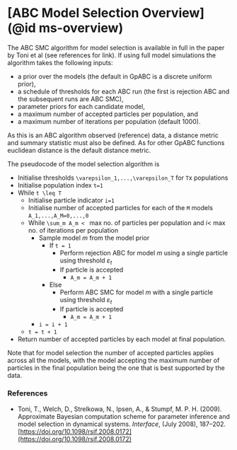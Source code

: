 # [ABC Model Selection Overview](@id ms-overview)

The ABC SMC algorithm for model selection is available in full in the paper by Toni et al (see references for link). If using full model simulations the algorithm takes the following inputs:

* a prior over the models (the default in GpABC is a discrete uniform prior),
* a schedule of thresholds for each ABC run (the first is rejection ABC and the subsequent runs are ABC SMC),
* parameter priors for each candidate model,
* a maximum number of accepted particles per population, and
* a maximum number of iterations per population (default 1000).

As this is an ABC algorithm observed (reference) data, a distance metric and summary statistic must also be defined. As for other GpABC functions euclidean distance is the default distance metric.

The pseudocode of the model selection algorithm is

* Initialise thresholds ``\varepsilon_1,...,\varepsilon_T`` for ``T``x populations
* Initialise population index ``t=1``
* While ``t \leq T``
    * Initialise particle indicator ``i=1``
    * Initialise number of accepted particles for each of the ``M`` models ``A_1,...,A_M=0,...,0``
    * While ``\sum_m A_m < `` max no. of particles per population and $i<$ max no. of iterations per population
        * Sample model $m$ from the model prior
            * If ``t = 1``
                 * Perform rejection ABC for model $m$ using a single particle using threshold $\varepsilon_t$
                 * If particle is accepted
                     * ``A_m = A_m + 1``
            * Else
                * Perform ABC SMC for model $m$ with a single particle using threshold $\varepsilon_t$
                * If particle is accepted
                     * ``A_m = A_m + 1``
        * ``i = i + 1``
    * ``t = t + 1``
* Return number of accepted particles by each model at final population.


Note that for model selection the number of accepted particles applies across all the models, with the model accepting the maximum number of particles in the final population being the one that is best supported by the data.

### References

- Toni, T., Welch, D., Strelkowa, N., Ipsen, A., & Stumpf, M. P. H. (2009). Approximate Bayesian computation scheme for parameter inference and model selection in dynamical systems. *Interface*, (July 2008), 187–202. [https://doi.org/10.1098/rsif.2008.0172](https://doi.org/10.1098/rsif.2008.0172)
